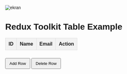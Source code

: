 ![ekran](https://github.com/volkanbasaran1/redux_toolkit/assets/76842256/e6c60f8d-eb25-4154-ad06-f1a3a6797a58)
<!DOCTYPE html>
<html lang="en">
<head>
    <meta charset="UTF-8">
    <meta name="viewport" content="width=device-width, initial-scale=1.0">
    <title>Redux Toolkit Table Example</title>
    <!-- Temel Sayfa Stili -->
    <style>
        body {
            font-family: Arial, sans-serif;
            margin: 20px;
        }
        table {
            width: 100%;
            border-collapse: collapse;
            margin-top: 20px;
        }
        th, td {
            border: 1px solid #ddd;
            padding: 10px;
            text-align: left;
        }
        th {
            background-color: #f2f2f2;
        }
        button {
            padding: 8px 12px;
            margin-top: 10px;
            cursor: pointer;
        }
    </style>
</head>
<body>
<!-- 1. Başlık Eklenmesi -->
<h1>Redux Toolkit Table Example</h1>
<!-- 2. Tablo Yapısının Oluşturulması -->
<table>
    <!-- 3. Tablo Başlıkları -->
    <thead>
        <tr>
            <th>ID</th>
            <th>Name</th>
            <th>Email</th>
            <th>Action</th>
        </tr>
    </thead>
    <!-- 4. Tablo Veri Alanı -->
    <tbody>
        <!-- JavaScript ile dinamik olarak güncellenecek tablo verileri -->
    </tbody>
</table>
<!-- 5. Düğmelerin Eklenmesi -->
<button id="addButton">Add Row</button>
<button id="deleteButton">Delete Row</button>

<!-- 6. JavaScript Kodu -->
<script>
    // JavaScript kodu buraya eklenecek
</script>
</body>
</html>
